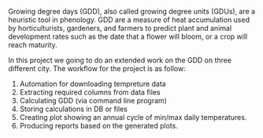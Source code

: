 Growing degree days (GDD), also called growing degree units (GDUs), are a heuristic tool in phenology. GDD are a measure of heat accumulation used by horticulturists, gardeners, and farmers to predict plant and animal development rates such as the date that a flower will bloom, or a crop will reach maturity.

In this project we going to do an extended work on the GDD on three different city.
The workflow for the project is as follow:
1. Automation for downloading tempreture data
2. Extracting required columns from data files
3. Calculating GDD (via command line program)
4. Storing calculations in DB or files
5. Creating plot showing an annual cycle of min/max daily temperatures.
6. Producing reports based on the generated plots.